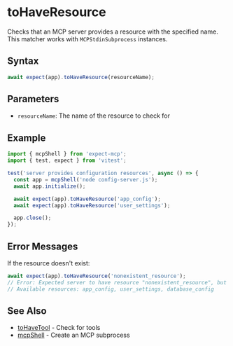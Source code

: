 # toHaveResource

Checks that an MCP server provides a resource with the specified name. This matcher works with `MCPStdinSubprocess` instances.

## Syntax

```ts
await expect(app).toHaveResource(resourceName);
```

## Parameters

- `resourceName`: The name of the resource to check for

## Example

```ts
import { mcpShell } from 'expect-mcp';
import { test, expect } from 'vitest';

test('server provides configuration resources', async () => {
  const app = mcpShell('node config-server.js');
  await app.initialize();

  await expect(app).toHaveResource('app_config');
  await expect(app).toHaveResource('user_settings');

  app.close();
});
```

## Error Messages

If the resource doesn't exist:

```ts
await expect(app).toHaveResource('nonexistent_resource');
// Error: Expected server to have resource "nonexistent_resource", but it was not found.
// Available resources: app_config, user_settings, database_config
```

## See Also

- [toHaveTool](toHaveTool) - Check for tools
- [mcpShell](mcpShell) - Create an MCP subprocess
